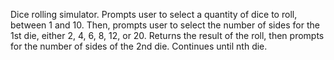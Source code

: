Dice rolling simulator. Prompts user to select a quantity of dice to roll, between 1 and 10.
Then, prompts user to select the number of sides for the 1st die, either 2, 4, 6, 8, 12, or 20.
Returns the result of the roll, then prompts for the number of sides of the 2nd die.
Continues until nth die. 
